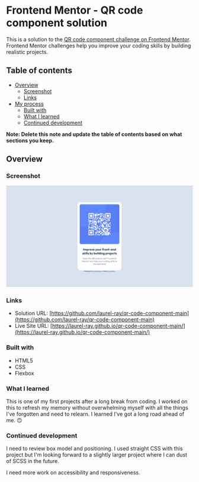 # Frontend Mentor - QR code component solution

This is a solution to the [QR code component challenge on Frontend Mentor](https://www.frontendmentor.io/challenges/qr-code-component-iux_sIO_H). Frontend Mentor challenges help you improve your coding skills by building realistic projects.

## Table of contents

- [Overview](#overview)
  - [Screenshot](#screenshot)
  - [Links](#links)
- [My process](#my-process)
  - [Built with](#built-with)
  - [What I learned](#what-i-learned)
  - [Continued development](#continued-development)

**Note: Delete this note and update the table of contents based on what sections you keep.**

## Overview

### Screenshot

![./screenshot.png](./screenshot.png)

### Links

- Solution URL: [https://github.com/laurel-ray/qr-code-component-main](https://github.com/laurel-ray/qr-code-component-main)
- Live Site URL: [https://laurel-ray.github.io/qr-code-component-main/](https://laurel-ray.github.io/qr-code-component-main/)

### Built with

- HTML5
- CSS
- Flexbox

### What I learned

This is one of my first projects after a long break from coding. I worked on this to refresh my memory without overwhelming myself with all the things I've forgotten and need to relearn. I learned I've got a long road ahead of me. 🙃

### Continued development

I need to review box model and positioning. I used straight CSS with this project but I'm looking forward to a slightly larger project where I can dust of SCSS in the future.

I need more work on accessibility and responsiveness.
